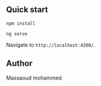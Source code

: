 
## Quick start

```
npm install 

ng serve
```

Navigate to `http://localhost:4200/`. 

## Author

Massaoud mohammed

